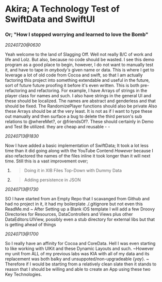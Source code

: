 # Akira; A Technology Test of SwiftData and SwiftUI
### Or; "How I stopped worrying and learned to love the Bomb"



*20240720@0630*

Yeah welcome to the land of Slagging Off. Well not really B/C of work and life and Lolz. But also, because no code should be wasted. I see this demo program as a good place to begin, however, I do not want to manually test it, and have to tape in *anybody's* given name or data. This is where I get to leverage a lot of old code from Cocoa and swift, so that I am actually factoring this project into something extendable and useful in the future, sort of future future proofing it before it's even written. This is both pre-refactoring and refactoring.
For example, I have Arrays of strings in the player class for names and such. I also have strings in the general UI and these should be localized. The names are abstract and genderless and that should be fixed. The RandomizePlayer functions should also be private Also these Arrays should be at the very least. It is not as if I want to type these out manually and then surface a bug to delete the third person's sub relations to @whereMet?, or @friendsOf?. These should certainly in Demo and Test Be utilized. they are cheap and reusable - - 


*20240713@1830*

Now I have added a basic implementation of SwiftData; It took a lot less time than it did going along with the YouTube Contend _However_ because I also refactored the names of the files inline it took longer than it will next time.
Still this is a vast improvement over;
1. >Doing it in XIB Files Top-Down with Dummy Data
2. >Adding persistence in JSON

*20240713@1730*

SO I have started from an Empty Repo that I scavanged from Github and had no project in it, it had my boilerplate ./.gitignore but not even this ReadMe.md
~
After Setting up a Blank iOS template I will add a few Droovy Directories for Resources, DataControllers and Views plus other DataEditors:UIView, possibly even a stub directory for external libs but that is getting ahead of things

*20240713@1700*

So I really have an affinity for Cocoa and CoreData. Hell I was even starting to like working with UIKit and these Dynamic Layouts and such. ~However my unit from ALL of my previous labs was KIA with all of my data and its replacement was both balky and unsuppoted/non-upgradeable {*yay*}.
~
Therefore if I would be starting from a relatively clean slate then it stands to reason that I should be willing and able to create an App using these two Key Technologies.
